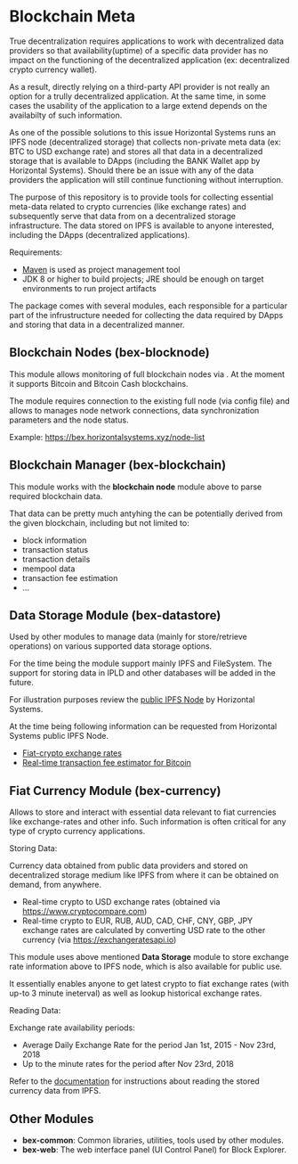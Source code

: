 # Blockchain Meta

True decentralization requires applications to work with decentralized data providers so that availability(uptime) of a specific data provider has no impact on the functioning of the decentralized application (ex: decentralized crypto currency wallet).

As a result, directly relying on a third-party API provider is not really an option for a trully decentralized application. At the same time, in some cases the usability of the application to a large extend depends on the availabilty of such information.

As one of the possible solutions to this issue Horizontal Systems runs an IPFS node (decentralized storage) that collects non-private meta data (ex: BTC to USD exchange rate) and stores all that data in a decentralized storage that is available to  DApps (including the BANK Wallet app by Horizontal Systems). Should there be an issue with any of the data providers the application will still continue functioning without interruption.

The purpose of this repository is to provide tools for collecting essential meta-data related to crypto currencies (like exchange rates) and subsequently serve that data from on a decentralized storage infrastructure. The data stored on IPFS is available to anyone interested, including the DApps (decentralized applications).

Requirements:

- [Maven](http://maven.apache.org/) is used as project management tool
- JDK 8 or higher to build projects; JRE should be enough on target environments to run project artifacts

The package comes with several modules, each responsible for a particular part of the infrustructure needed for collecting the data required by DApps and storing that data in a decentralized manner.

## Blockchain Nodes (bex-blocknode)

This module allows monitoring of full blockchain nodes via . At the moment it supports Bitcoin and Bitcoin Cash blockchains.

The module requires connection to the existing full node (via config file) and allows to manages node network connections, data synchronization parameters and the node status.

Example: https://bex.horizontalsystems.xyz/node-list
        
## Blockchain Manager (bex-blockchain)

This module works with the **blockchain node** module above to parse required blockchain data. 

That data can be pretty much antyhing the can be potentially derived from the given blockchain, including but not limited to:

- block information
- transaction status
- transaction details
- mempool data
- transaction fee estimation
- ...

## Data Storage Module (bex-datastore)

Used by other modules to manage data (mainly for store/retrieve operations) on various supported data storage options. 

For the time being the module support mainly IPFS and FileSystem. The support for storing data in IPLD and other databases will be added in the future.

For illustration purposes review the [public IPFS Node](https://ipfs.horizontalsystems.xyz/ipns/Qmd4Gv2YVPqs6dmSy1XEq7pQRSgLihqYKL2JjK7DMUFPVz/io-hs/data/docs/block-explorer/index.html) by Horizontal Systems.

At the time being following information can be requested from Horizontal Systems public IPFS Node.

- [Fiat-crypto exchange rates](https://ipfs.horizontalsystems.xyz/ipns/Qmd4Gv2YVPqs6dmSy1XEq7pQRSgLihqYKL2JjK7DMUFPVz/io-hs/data/docs/block-explorer/bex-currency.html)
- [Real-time transaction fee estimator for Bitcoin](https://ipfs.horizontalsystems.xyz/ipns/Qmd4Gv2YVPqs6dmSy1XEq7pQRSgLihqYKL2JjK7DMUFPVz/io-hs/data/docs/block-explorer/bex-blockchain-fee.html)
 
## Fiat Currency Module (bex-currency)

Allows to store and interact with essential data relevant to fiat currencies like exchange-rates and other info. Such information is often critical for any type of crypto currency applications.

Storing Data:

Currency data obtained from public data providers and stored on decentralized storage medium like IPFS from where it can be obtained on demand, from anywhere.

- Real-time crypto to USD exchange rates (obtained via https://www.cryptocompare.com)
- Real-time crypto to EUR, RUB, AUD, CAD, CHF, CNY, GBP, JPY exchange rates are calculated by converting USD rate to the other currency (via https://exchangeratesapi.io)

This module uses above mentioned **Data Storage** module to store exchange rate information above to IPFS node, which is also available for public use. 

It essentially enables anyone to get latest crypto to fiat exchange rates (with up-to 3 minute ineterval) as well as lookup historical exchange rates.

Reading Data:

Exchange rate availability periods:

- Average Daily Exchange Rate for the period Jan 1st, 2015 - Nov 23rd, 2018
- Up to the minute rates for the period after Nov 23rd, 2018

Refer to the [documentation](https://ipfs.horizontalsystems.xyz/ipns/Qmd4Gv2YVPqs6dmSy1XEq7pQRSgLihqYKL2JjK7DMUFPVz/io-hs/data/docs/block-explorer/bex-currency.html) for instructions about reading the stored currency data from IPFS.
  
## Other Modules
  
- **bex-common**: Common libraries, utilities, tools used by other modules.   
- **bex-web**: The web interface panel (UI Control Panel) for Block Explorer.
